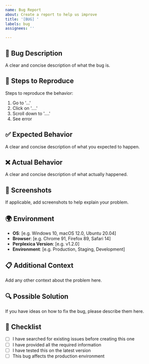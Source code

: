 ```yaml
---
name: Bug Report
about: Create a report to help us improve
title: '[BUG] '
labels: bug
assignees: ''

---
```


## 🐛 Bug Description
A clear and concise description of what the bug is.

## 🔄 Steps to Reproduce
Steps to reproduce the behavior:
1. Go to '...'
2. Click on '....'
3. Scroll down to '....'
4. See error

## ✅ Expected Behavior
A clear and concise description of what you expected to happen.

## ❌ Actual Behavior
A clear and concise description of what actually happened.

## 📸 Screenshots
If applicable, add screenshots to help explain your problem.

## 🌍 Environment
- **OS**: [e.g. Windows 10, macOS 12.0, Ubuntu 20.04]
- **Browser**: [e.g. Chrome 91, Firefox 89, Safari 14]
- **Perplexica Version**: [e.g. v1.2.0]
- **Environment**: [e.g. Production, Staging, Development]

## 📋 Additional Context
Add any other context about the problem here.

## 🔍 Possible Solution
If you have ideas on how to fix the bug, please describe them here.

## 📝 Checklist
- [ ] I have searched for existing issues before creating this one
- [ ] I have provided all the required information
- [ ] I have tested this on the latest version
- [ ] This bug affects the production environment